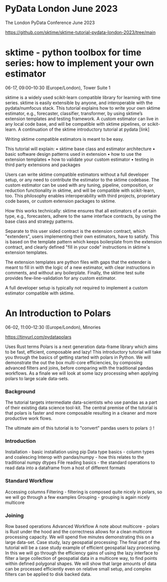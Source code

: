 # PyData London June 2023

The London PyData Conference June 2023

https://github.com/sktime/sktime-tutorial-pydata-london-2023/tree/main

# sktime - python toolbox for time series: how to implement your own estimator
06-17, 09:00–10:30 (Europe/London), Tower Suite 1

sktime is a widely used scikit-learn compatible library for learning with time series. sktime is easily extensible by anyone, and interoperable with the pydata/numfocus stack. This tutorial explains how to write your own sktime estimator, e.g., forecaster, classifier, transformer, by using sktime’s extension templates and testing framework. A custom estimator can live in any local code base, and will be compatible with sktime pipelines, or scikit-learn. A continuation of the sktime introductory tutorial at pydata [link]

Writing sktime compatible estimators is meant to be easy.

This tutorial will explain: • sktime base class and estimator architecture • basic software design patterns used in extension • how to use the extension templates • how to validate your custom estimator • testing in third party extensions and packages

Users can write sktime compatible estimators without a full developer setup, or any need to contribute the estimator to the sktime codebase. The custom estimator can be used with any tuning, pipeline, composition, or reduction functionality in sktime, and will be compatible with scikit-learn, too. This philosophy enables interoperability with third projects, proprietary code bases, or custom extension packages to sktime.

How this works technically: sktime ensures that all estimators of a certain type, e.g., forecasters, adhere to the same interface contracts, by using the base class and strategy patterns.

Separate to this user sided contract is the extension contract, which "extenders", users implementing their own estimators, have to satisfy. This is based on the template pattern which keeps boilerplate from the extension contract, and clearly defined "fill in your code" instructions in sktime´s extension templates.

The extension templates are python files with gaps that the extender is meant to fill in with the logic of a new estimator, with clear instructions in comments, and without any boilerplate. Finally, the sktime test suite provides few-line-validation for any custom estimator.

A full developer setup is typically not required to implement a custom estimator compatible with sktime.

# An Introduction to Polars
06-02, 11:00–12:30 (Europe/London), Minories

https://tinyurl.com/pydatapolars

Uses Rust terms
Polars is a next generation data-frame library which aims to be fast, efficient, composable and lazy! This introductory tutorial will take you through the basics of getting started with polars in Python. We will demonstrate the out the box multi-core efficiencies, by composing advanced filters and joins, before comparing with the traditional pandas workflows. As a finale we will look at some lazy processing when applying polars to large scale data-sets.

### Background
The tutorial targets intermediate data-scientists who use pandas as a part of their existing data science tool-kit.
The central premise of the tutorial is that polars is faster and more composable resulting in a cleaner and more productive work flows.

The ultimate aim of this tutorial is to "convert" pandas users to polars :) !

### Introduction
Installation - basic installation using pip
Data type basics - column types and coalescing
Interop with pandas/numpy - how this relates to the traditional numpy dtypes
File reading basics - the standard operations to read data into a dataframe from a host of different formats

### Standard Workflow

Accessing columns
Filtering - filtering is composed quite nicely in polars, so we will go through a few examples
Grouping - grouping is again nicely multicore
### Joining

Row based operations
Advanced Workflow
A note about multicore - polars is Rust under the hood and the correctness allows for a clean multicore processing capacity. We will spend five minutes demonstrating this on a large data-set.
Case study, lazy geospatial processing: The final part of the tutorial will be a case study example of efficient geospatial lazy processing. In this we will go through the efficiency gains of using the lazy interface to filter a large collection of geospatial data in a multicore way, to find points within defined polygonal shapes. We will show that large amounts of data can be processed efficiently even on relative small setup, and complex filters can be applied to disk backed data.